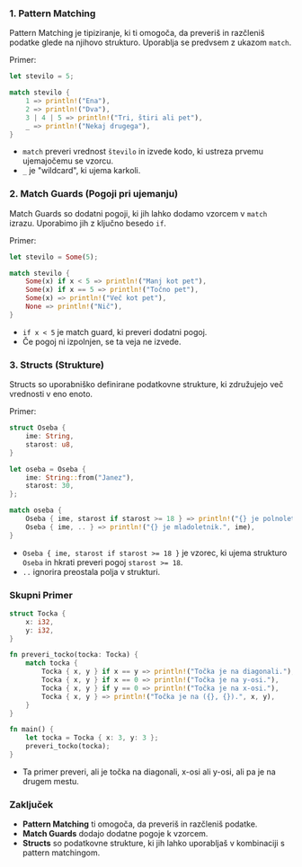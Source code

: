 ### 1. **Pattern Matching**
Pattern Matching je tipiziranje, ki ti omogoča, da preveriš in razčleniš podatke glede na njihovo strukturo. Uporablja se predvsem z ukazom `match`.

Primer:
```rust
let stevilo = 5;

match stevilo {
    1 => println!("Ena"),
    2 => println!("Dva"),
    3 | 4 | 5 => println!("Tri, štiri ali pet"),
    _ => println!("Nekaj drugega"),
}
```
- `match` preveri vrednost `število` in izvede kodo, ki ustreza prvemu ujemajočemu se vzorcu.
- `_` je "wildcard", ki ujema karkoli.

### 2. **Match Guards (Pogoji pri ujemanju)**
Match Guards so dodatni pogoji, ki jih lahko dodamo vzorcem v `match` izrazu. Uporabimo jih z ključno besedo `if`.

Primer:
```rust
let stevilo = Some(5);

match stevilo {
    Some(x) if x < 5 => println!("Manj kot pet"),
    Some(x) if x == 5 => println!("Točno pet"),
    Some(x) => println!("Več kot pet"),
    None => println!("Nič"),
}
```
- `if x < 5` je match guard, ki preveri dodatni pogoj.
- Če pogoj ni izpolnjen, se ta veja ne izvede.

### 3. **Structs (Strukture)**
Structs so uporabniško definirane podatkovne strukture, ki združujejo več vrednosti v eno enoto.

Primer:
```rust
struct Oseba {
    ime: String,
    starost: u8,
}

let oseba = Oseba {
    ime: String::from("Janez"),
    starost: 30,
};

match oseba {
    Oseba { ime, starost if starost >= 18 } => println!("{} je polnoleten.", ime),
    Oseba { ime, .. } => println!("{} je mladoletnik.", ime),
}
```
- `Oseba { ime, starost if starost >= 18 }` je vzorec, ki ujema strukturo `Oseba` in hkrati preveri pogoj `starost >= 18`.
- `..` ignorira preostala polja v strukturi.

### Skupni Primer
```rust
struct Tocka {
    x: i32,
    y: i32,
}

fn preveri_tocko(tocka: Tocka) {
    match tocka {
        Tocka { x, y } if x == y => println!("Točka je na diagonali."),
        Tocka { x, y } if x == 0 => println!("Točka je na y-osi."),
        Tocka { x, y } if y == 0 => println!("Točka je na x-osi."),
        Tocka { x, y } => println!("Točka je na ({}, {}).", x, y),
    }
}

fn main() {
    let tocka = Tocka { x: 3, y: 3 };
    preveri_tocko(tocka);
}
```
- Ta primer preveri, ali je točka na diagonali, x-osi ali y-osi, ali pa je na drugem mestu.

### Zaključek
- **Pattern Matching** ti omogoča, da preveriš in razčleniš podatke.
- **Match Guards** dodajo dodatne pogoje k vzorcem.
- **Structs** so podatkovne strukture, ki jih lahko uporabljaš v kombinaciji s pattern matchingom.

